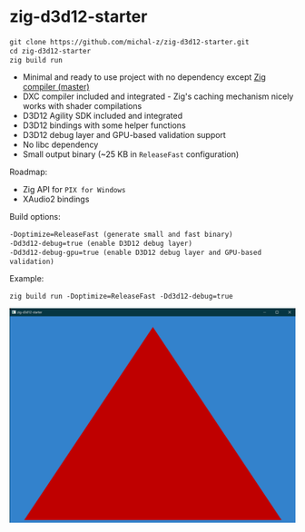 # zig-d3d12-starter

```
git clone https://github.com/michal-z/zig-d3d12-starter.git
cd zig-d3d12-starter
zig build run
```
* Minimal and ready to use project with no dependency except [Zig compiler (master)](https://ziglang.org/download/)
* DXC compiler included and integrated - Zig's caching mechanism nicely works with shader compilations
* D3D12 Agility SDK included and integrated
* D3D12 bindings with some helper functions
* D3D12 debug layer and GPU-based validation support
* No libc dependency
* Small output binary (~25 KB in `ReleaseFast` configuration)

Roadmap:
* Zig API for `PIX for Windows`
* XAudio2 bindings

Build options:

    -Doptimize=ReleaseFast (generate small and fast binary)
    -Dd3d12-debug=true (enable D3D12 debug layer)
    -Dd3d12-debug-gpu=true (enable D3D12 debug layer and GPU-based validation)

Example:

    zig build run -Doptimize=ReleaseFast -Dd3d12-debug=true

![image](screenshot.png)
